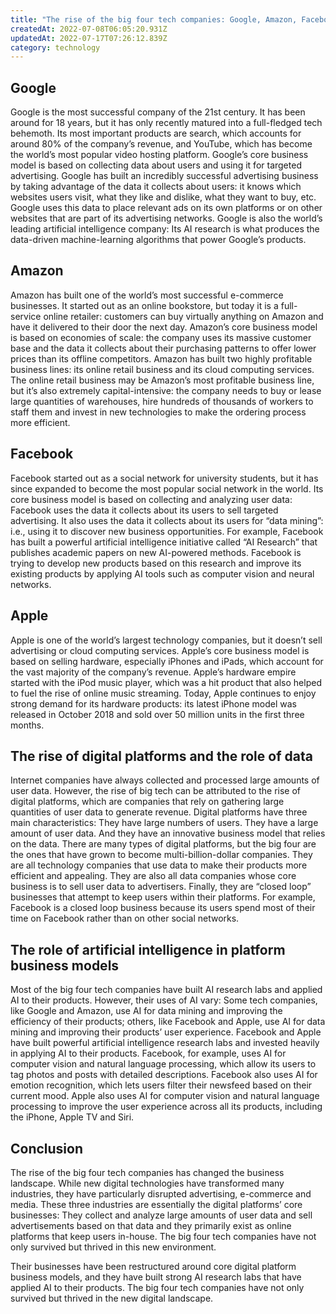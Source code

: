 ```yaml
---
title: "The rise of the big four tech companies: Google, Amazon, Facebook and Apple"
createdAt: 2022-07-08T06:05:20.931Z
updatedAt: 2022-07-17T07:26:12.839Z
category: technology
---
```


## Google

Google is the most successful company of the 21st century. It has been around for 18 years, but it has only recently matured into a full-fledged tech behemoth. Its most important products are search, which accounts for around 80% of the company’s revenue, and YouTube, which has become the world’s most popular video hosting platform. Google’s core business model is based on collecting data about users and using it for targeted advertising. Google has built an incredibly successful advertising business by taking advantage of the data it collects about users: it knows which websites users visit, what they like and dislike, what they want to buy, etc. Google uses this data to place relevant ads on its own platforms or on other websites that are part of its advertising networks. Google is also the world’s leading artificial intelligence company: Its AI research is what produces the data-driven machine-learning algorithms that power Google’s products.

## Amazon

Amazon has built one of the world’s most successful e-commerce businesses. It started out as an online bookstore, but today it is a full-service online retailer: customers can buy virtually anything on Amazon and have it delivered to their door the next day. Amazon’s core business model is based on economies of scale: the company uses its massive customer base and the data it collects about their purchasing patterns to offer lower prices than its offline competitors. Amazon has built two highly profitable business lines: its online retail business and its cloud computing services. The online retail business may be Amazon’s most profitable business line, but it’s also extremely capital-intensive: the company needs to buy or lease large quantities of warehouses, hire hundreds of thousands of workers to staff them and invest in new technologies to make the ordering process more efficient.

## Facebook

Facebook started out as a social network for university students, but it has since expanded to become the most popular social network in the world. Its core business model is based on collecting and analyzing user data: Facebook uses the data it collects about its users to sell targeted advertising. It also uses the data it collects about its users for “data mining”: i.e., using it to discover new business opportunities. For example, Facebook has built a powerful artificial intelligence initiative called “AI Research” that publishes academic papers on new AI-powered methods. Facebook is trying to develop new products based on this research and improve its existing products by applying AI tools such as computer vision and neural networks.

## Apple

Apple is one of the world’s largest technology companies, but it doesn’t sell advertising or cloud computing services. Apple’s core business model is based on selling hardware, especially iPhones and iPads, which account for the vast majority of the company’s revenue. Apple’s hardware empire started with the iPod music player, which was a hit product that also helped to fuel the rise of online music streaming. Today, Apple continues to enjoy strong demand for its hardware products: its latest iPhone model was released in October 2018 and sold over 50 million units in the first three months.

## The rise of digital platforms and the role of data

Internet companies have always collected and processed large amounts of user data. However, the rise of big tech can be attributed to the rise of digital platforms, which are companies that rely on gathering large quantities of user data to generate revenue. Digital platforms have three main characteristics: They have large numbers of users.  They have a large amount of user data. And they have an innovative business model that relies on the data. There are many types of digital platforms, but the big four are the ones that have grown to become multi-billion-dollar companies. They are all technology companies that use data to make their products more efficient and appealing. They are also all data companies whose core business is to sell user data to advertisers. Finally, they are “closed loop” businesses that attempt to keep users within their platforms. For example, Facebook is a closed loop business because its users spend most of their time on Facebook rather than on other social networks.

## The role of artificial intelligence in platform business models

Most of the big four tech companies have built AI research labs and applied AI to their products. However, their uses of AI vary: Some tech companies, like Google and Amazon, use AI for data mining and improving the efficiency of their products; others, like Facebook and Apple, use AI for data mining and improving their products’ user experience. Facebook and Apple have built powerful artificial intelligence research labs and invested heavily in applying AI to their products. Facebook, for example, uses AI for computer vision and natural language processing, which allow its users to tag photos and posts with detailed descriptions. Facebook also uses AI for emotion recognition, which lets users filter their newsfeed based on their current mood. Apple also uses AI for computer vision and natural language processing to improve the user experience across all its products, including the iPhone, Apple TV and Siri.

## Conclusion

The rise of the big four tech companies has changed the business landscape. While new digital technologies have transformed many industries, they have particularly disrupted advertising, e-commerce and media. These three industries are essentially the digital platforms’ core businesses: They collect and analyze large amounts of user data and sell advertisements based on that data and they primarily exist as online platforms that keep users in-house. The big four tech companies have not only survived but thrived in this new environment.

Their businesses have been restructured around core digital platform business models, and they have built strong AI research labs that have applied AI to their products. The big four tech companies have not only survived but thrived in the new digital landscape.

